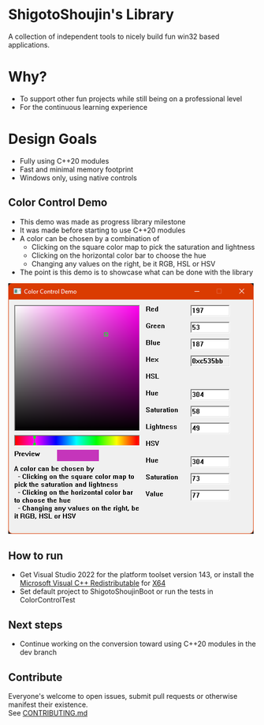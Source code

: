 # ShigotoShoujin's Library
A collection of independent tools to nicely build fun win32 based applications.

# Why?
- To support other fun projects while still being on a professional level
- For the continuous learning experience

# Design Goals
- Fully using C++20 modules
- Fast and minimal memory footprint
- Windows only, using native controls

## Color Control Demo
- This demo was made as progress library milestone
- It was made before starting to use C++20 modules
- A color can be chosen by a combination of
  - Clicking on the square color map to pick the saturation and lightness
  - Clicking on the horizontal color bar to choose the hue
  - Changing any values on the right, be it RGB, HSL or HSV
- The point is this demo is to showcase what can be done with the library

![File](doc/color_control_demo.png)

## How to run
- Get Visual Studio 2022 for the platform toolset version 143, or install the [Microsoft Visual C++ Redistributable](https://docs.microsoft.com/en-US/cpp/windows/latest-supported-vc-redist?view=msvc-170) for [X64](https://aka.ms/vs/17/release/vc_redist.x64.exe)
- Set default project to ShigotoShoujinBoot or run the tests in ColorControlTest

## Next steps
- Continue working on the conversion toward using C++20 modules in the dev branch

## Contribute
Everyone's welcome to open issues, submit pull requests or otherwise manifest their existence.  
See [CONTRIBUTING.md](CONTRIBUTING.md)
